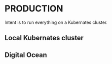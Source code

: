 # PRODUCTION

Intent is to run everything on a Kubernates cluster.

## Local Kubernates cluster

## Digital Ocean
